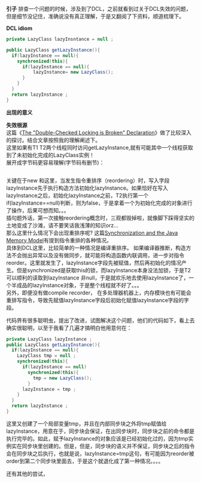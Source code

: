 **引子** 排查一个问题的时候，涉及到了DCL，之前就看到过关于DCL失效的问题，但是细节没记住，准确说没有真正理解，于是又翻阅了下资料，顺道梳理下。  

**DCL idiom**  
```java 
private LazyClass lazyInsntance = null ;

public LazyClass getLazyInstance(){
  if(lazyInstance == null){
    synchronized(this){
      if(lazyInstance == null){
          lazyInstance= new LazyClass();
      }
    }
  }
  return lazyInstance ;
}
```  

**出现的意义**  

**失效根源**  
这篇《[The "Double-Checked Locking is Broken" Declaration](http://www.cs.umd.edu/~pugh/java/memoryModel/DoubleCheckedLocking.html)》做了比较深入的探讨。结合文章按照我的理解阐述下。   
这里如果有T1 T2两个线程同时访问getLazyInstance,就有可能其中一个线程获取到了未初始化完成的LazyClass实例！  
展开成字节码更容易理解(字节码有删节)：  
```java

```
关键在于new 和<init>这里，当发生指令重排序（reordering）时，写入字段lazyInstance先于执行构造方法初始化lazyInstance。如果恰好在写入lazyInstance之后，初始化lazyInstance之前，T2执行第一个if(lazyInstance==null)判断，则为false，于是拿着一个为初始化完成的对象进行了操作，后果可想而知。。。  
插句题外话，第一次接触reordering概念时，三观都毁掉啦，就像脚下踩得坚实的土地变成了沙滩，请不要笑话我浅薄的知识orz...  
那么这里什么情况下会出现重排序呢? 这篇[Synchronization and the Java Memory Model](http://gee.cs.oswego.edu/dl/cpj/jmm.html)有提到指令重排的各种情况。  
具体到DCL这里，比较简单的一种情况是编译重排序。 如果编译器推断，构造方法不会抛出异常以及没有做同步，就可能将构造函数内联调用，进一步对指令reorder。这里就发生了，lazyInstance字段先被赋值，然后再初始化的情况产生。但是synchronized是获取this的锁，而lazyInstance本身没法加锁，于是T2可以顺利的读取到lazyInstance 非null，于是就欢乐地去使用lazyInstance了，一个半成品的lazyInstance对象，于是整个线程就不好了。。。  
另外，即便没有做compile recorder， 在多处理器机器上，内存模块也有可能会重排写指令，导致先赋值lazyInstance字段后初始化赋值lazyInstance字段的字段。  

代码界有很多聪明虫，提出了改进，试图解决这个问题，他们的代码如下，看上去确实很聪明，以至于我看了几遍才搞明白他用意何在：  
```java 
private LazyClass lazyInstance ; 
public LazyClass getLazyInstance(){
  if(lazyInstance == null){
    LazyClass tmp = null ; 
    synchronized(this){
      if(lazyInstance == null)
        synchronized(this){
          tmp = new LazyClass();
        }
      lazyInstance = tmp ;
    }
  }
  return lazyInstance ;
}
```  
这里又创建了一个局部变量tmp，并且在内部同步块之外将tmp赋值给lazyInstance，用意在于，同步块会保证，在出同步块时，同步块之前的命令都是执行完毕的。如此，赋予lazyInstance的对象应该是已经初始化过的，因为tmp实例实在同步块里创建的。但是，但是，同步块的语义并不保证，同步块之后的指令会在同步块之后执行，也就是说，lazyInstance=tmp这句，有可能因为reorder被order到第二个同步块里面去，于是这个就退化成了第一种情况。。。。  

还有其他的尝试，


